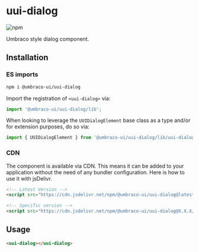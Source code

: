 # uui-dialog

![npm](https://img.shields.io/npm/v/@umbraco-ui/uui-dialog?logoColor=%231B264F)

Umbraco style dialog component.

## Installation

### ES imports

```zsh
npm i @umbraco-ui/uui-dialog
```

Import the registration of `<uui-dialog>` via:

```javascript
import '@umbraco-ui/uui-dialog/lib';
```

When looking to leverage the `UUIDialogElement` base class as a type and/or for extension purposes, do so via:

```javascript
import { UUIDialogElement } from '@umbraco-ui/uui-dialog/lib/uui-dialog.element';
```

### CDN

The component is available via CDN. This means it can be added to your application without the need of any bundler configuration. Here is how to use it with jsDelivr.

```html
<!-- Latest Version -->
<script src="https://cdn.jsdelivr.net/npm/@umbraco-ui/uui-dialog@latest/dist/uui-dialog.min.js"></script>

<!-- Specific version -->
<script src="https://cdn.jsdelivr.net/npm/@umbraco-ui/uui-dialog@X.X.X/dist/uui-dialog.min.js"></script>
```

## Usage

```html
<uui-dialog></uui-dialog>
```
